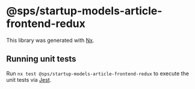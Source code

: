 # @sps/startup-models-article-frontend-redux

This library was generated with [Nx](https://nx.dev).

## Running unit tests

Run `nx test @sps/startup-models-article-frontend-redux` to execute the unit tests via [Jest](https://jestjs.io).
